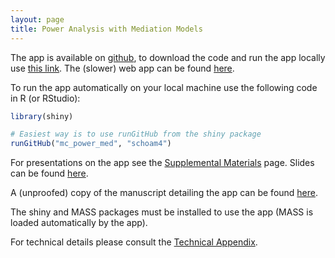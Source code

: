```yaml
---
layout: page
title: Power Analysis with Mediation Models
---
```


The app is available on [github](https://github.com/schoam4/mc_power_med), to download the code and run the app locally use [this link](https://github.com/schoam4/mc_power_med/archive/master.zip). The (slower) web app can be found [here](https://schoemanna.shinyapps.io/mc_power_med/). 

To run the app automatically on your local machine use the following code in R (or RStudio):

```R
library(shiny)

# Easiest way is to use runGitHub from the shiny package
runGitHub("mc_power_med", "schoam4")
```

For presentations on the app see the [Supplemental Materials](http://marlab.org/Supplemental_Materials/) page. Slides can be found [here](https://github.com/schoam4/Talks/raw/master/IMPS_2016/IMPS_power.pdf).

A (unproofed) copy of the manuscript detailing the app can be found [here](https://github.com/schoam4/Talks/blob/master/MC_vs_Bootstrap_power_code/Schoemann_Boulton_Short_inpress.docx?raw=true).

The shiny and MASS packages must be installed to use the app (MASS is loaded automatically by the app).

For technical details please consult the [Technical Appendix](http://marlab.org/technical_appendix/).